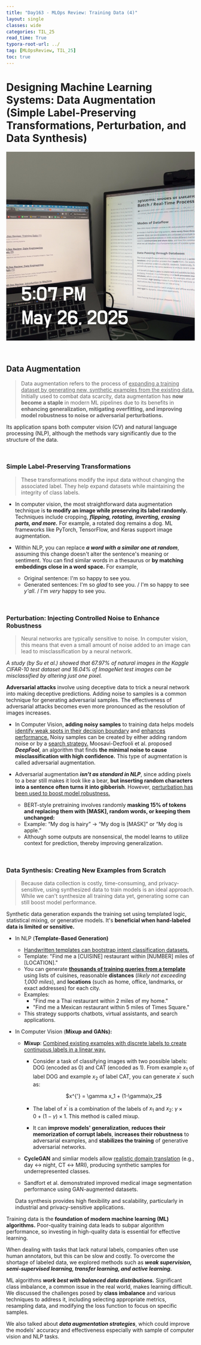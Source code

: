 ```yaml
---
title: "Day163 - MLOps Review: Training Data (4)"
layout: single
classes: wide
categories: TIL_25
read_time: True
typora-root-url: ../
tag: [MLOpsReview, TIL_25]
toc: true 
---
```


# Designing Machine Learning Systems: Data Augmentation (Simple Label-Preserving Transformations, Perturbation, and Data Synthesis)

![F80D1458-7E73-40BA-9E95-2FDBC5CC8175_1_102_o](../../images/2025-05-26-TIL25_Day163/F80D1458-7E73-40BA-9E95-2FDBC5CC8175_1_102_o.jpeg)

<br>

## Data Augmentation

> Data augmentation refers to the process of <u>expanding a training dataset by generating new, synthetic examples from the existing data.</u> Initially used to combat data scarcity, data augmentation has **now become a staple** in modern ML pipelines due to its benefits in **enhancing generalization, mitigating overfitting, and improving model robustness to noise or adversarial perturbations.** 

Its application spans both computer vision (CV) and natural language processing (NLP), although the methods vary significantly due to the structure of the data.

<br>

### Simple Label-Preserving Transformations

> These transformations modify the input data without changing the associated label. They help expand datasets while maintaining the integrity of class labels.

- In computer vision, the most straightforward data augmentation technique is **to modify an image while preserving its label randomly.** Techniques include cropping, ***flipping, rotating, inverting, erasing parts, and more.*** For example, a rotated dog remains a dog. ML frameworks like PyTorch, TensorFlow, and Keras support image augmentation.

- Within NLP, you can replace ***a word with a similar one at random***, assuming this change doesn't alter the sentence's meaning or sentiment. You can find similar words in a thesaurus or **by matching embeddings close in a word space.** For example,
  - Original sentence: I'm so happy to see you.
  - Generated sentences: I'm so *glad* to see you. / I'm so happy to see *y'all*. / I'm *very* happy to see you.

<br>

### Perturbation: Injecting Controlled Noise to Enhance Robustness 

> Neural networks are typically sensitive to noise. In computer vision, this means that even a small amount of noise added to an image can lead to misclassification by a neural network.

 *A study (by Su et al.) showed that 67.97% of natural images in the Kaggle CIFAR-10 test dataset and 16.04% of ImageNet test images can be misclassified by altering just one pixel.*

**Adversarial attacks** involve using deceptive data to trick a neural network into making deceptive predictions. Adding noise to samples is a common technique for generating adversarial samples. The effectiveness of adversarial attacks becomes even more pronounced as the resolution of images increases.

- In Computer Vision, **adding noisy samples** to training data helps models <u>identify weak spots in their decision boundary</u> and <u>enhances performance.</u> Noisy samples can be created by either adding random noise or by a <u>search strategy.</u> Moosavi-Dezfooli et al. proposed ***DeepFool***, an algorithm that finds **the minimal noise to cause misclassification with high confidence.** This type of augmentation is called adversarial augmentation.

- Adversarial augmentation ***isn't as standard in NLP***, since adding pixels to a bear still makes it look like a bear, **but inserting random characters into a sentence often turns it into gibberish**. However, <u>perturbation has been used to boost model robustness.</u> 
  - BERT-style pretraining involves randomly **masking 15% of tokens and replacing them with [MASK], random words, or keeping them unchanged:**
  - Example: “My dog is hairy” → “My dog is [MASK]” or “My dog is apple.”
  - Although some outputs are nonsensical, the model learns to utilize context for prediction, thereby improving generalization.

<Br>

### Data Synthesis: Creating New Examples from Scratch

> Because data collection is costly, time-consuming, and privacy-sensitive, using synthesized data to train models is an ideal approach. While we can't synthesize all training data yet, generating some can still boost model performance.

Synthetic data generation expands the training set using templated logic, statistical mixing, or generative models. It's **beneficial when hand-labeled data is limited or sensitive.**

- In NLP (**Template-Based Generation)**

  - <u>Handwritten templates can bootstrap intent classification datasets.</u>
  - Template: "Find me a [CUISINE] restaurant within [NUMBER] miles of [LOCATION]."
  - You can generate <u><b>thousands of training queries from a template</b></u> using lists of cuisines, reasonable **distances** (*likely not exceeding 1,000 miles*), and **locations** (such as home, office, landmarks, or exact addresses) for each city.
  - Examples:
    - "Find me a Thai restaurant within 2 miles of my home."
    - "Find me a Mexican restaurant within 5 miles of Times Square."
  - This strategy supports chatbots, virtual assistants, and search applications.

- In Computer Vision (**Mixup and GANs):**

  - **Mixup**: <u>Combined existing examples with discrete labels to create continuous labels in a linear way.</u>

    - Consider a task of classifying images with two possible labels: DOG (encoded as 0) and CAT (encoded as 1). From example $x_1$ of label DOG and example $x_2$ of label CAT, you can generate $x^{'}$ such as: 

      <center>
          $x^{'} = \gamma x_1 + (1-\gamma)x_2$
      </center>

    - The label of $x^{'}$ is a combination of the labels of $x_1$ and $x_2$: $\gamma \times 0 \ + \ (1 - \gamma) \times 1$. This method is called mixup. 

    - It can **improve models' generalization**, **reduces their memorization of corrupt labels**, **increases their robustness** to adversarial examples, and **stabilizes the training** of generative adversarial networks. 

  - **CycleGAN** and simliar models allow <u>realistic domain translation</u> (e.g., day ↔ night, CT ↔ MRI), producing synthetic samples for underrepresented classes.
  - Sandfort et al. demonstrated improved medical image segmentation performance using GAN-augmented datasets.

  Data synthesis provides high flexibility and scalability, particularly in industrial and privacy-sensitive applications.

Training data is the **foundation of modern machine learning (ML) algorithms.** Poor-quality training data leads to subpar algorithm performance, so investing in high-quality data is essential for effective learning.

When dealing with tasks that lack natural labels, companies often use human annotators, but this can be slow and costly. To overcome the shortage of labeled data, we explored methods such as ***weak supervision, semi-supervised learning, transfer learning, and active learning.***

ML algorithms ***work best with balanced data distributions.*** Significant class imbalance, a common issue in the real world, makes learning difficult. We discussed the challenges posed by **class imbalance** and various techniques to address it, including selecting appropriate metrics, resampling data, and modifying the loss function to focus on specific samples.

We also talked about ***data augmentation strategies***, which could improve the models' accuracy and effectiveness especially with sample of computer vision and NLP tasks. 

<br><br>







